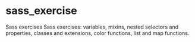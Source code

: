 # sass_exercise
Sass exercises
Sass exercises: variables, mixins, nested selectors and properties, classes and extensions, color functions, list and map functions.
